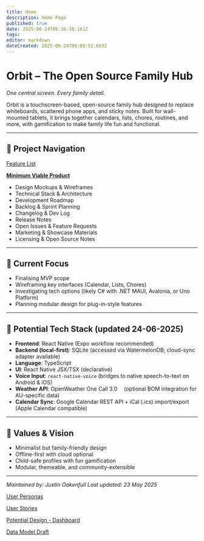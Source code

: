 ```yaml
---
title: Home
description: Home Page
published: true
date: 2025-06-24T06:36:18.161Z
tags: 
editor: markdown
dateCreated: 2025-06-24T06:08:52.603Z
---
```


# Orbit – The Open Source Family Hub

*One central screen. Every family detail.*

Orbit is a touchscreen-based, open-source family hub designed to replace whiteboards, scattered phone apps, and sticky notes. Built for wall-mounted tablets, it brings together calendars, lists, chores, routines, and more, with gamification to make family life fun and functional.

---

## 🧭 Project Navigation

 

[Feature List](Orbit%20%E2%80%93%20The%20Open%20Source%20Family%20Hub%201f9b2bc5400e80c0b6e2f6be0cdf3c08/Feature%20List%201fbb2bc5400e801093a1ebd2cb8e00f2.md)

[**Minimum Viable Product**](Orbit%20%E2%80%93%20The%20Open%20Source%20Family%20Hub%201f9b2bc5400e80c0b6e2f6be0cdf3c08/Minimum%20Viable%20Product%201feb2bc5400e80d5ad31fe627319aff6.md)

- Design Mockups & Wireframes
- Technical Stack & Architecture
- Development Roadmap
- Backlog & Sprint Planning
- Changelog & Dev Log
- Release Notes
- Open Issues & Feature Requests
- Marketing & Showcase Materials
- Licensing & Open Source Notes

---

## 🚀 Current Focus

- Finalising MVP scope
- Wireframing key interfaces (Calendar, Lists, Chores)
- Investigating tech options (likely C# with .NET MAUI, Avalonia, or Uno Platform)
- Planning modular design for plug-in-style features

---

## 🧪 Potential Tech Stack (updated 24-06-2025)

- **Frontend**: React Native (Expo workflow recommended)
- **Backend (local-first)**: SQLite (accessed via WatermelonDB; cloud-sync adapter available)
- **Language**: TypeScript
- **UI**: React Native JSX/TSX (declarative)
- **Voice Input**: `react-native-voice` (bridges to native speech-to-text on Android & iOS)
- **Weather API**: OpenWeather One Call 3.0  (optional BOM integration for AU-specific data)
- **Calendar Sync**: Google Calendar REST API + iCal (.ics) import/export (Apple Calendar compatible)

---

## 🧠 Values & Vision

- Minimalist but family-friendly design
- Offline-first with cloud optional
- Child-safe profiles with fun gamification
- Modular, themeable, and community-extensible

---

*Maintained by: Justin Oakenfull
Last updated: 23 May 2025*

[User Personas](Orbit%20%E2%80%93%20The%20Open%20Source%20Family%20Hub%201f9b2bc5400e80c0b6e2f6be0cdf3c08/User%20Personas%201feb2bc5400e80c5a00dd2ee5edbb64e.md)

[User Stories](Orbit%20%E2%80%93%20The%20Open%20Source%20Family%20Hub%201f9b2bc5400e80c0b6e2f6be0cdf3c08/User%20Stories%20200b2bc5400e8013ad4fd43d15bf3a07.md)

[Potential Design - Dashboard](Orbit%20%E2%80%93%20The%20Open%20Source%20Family%20Hub%201f9b2bc5400e80c0b6e2f6be0cdf3c08/Potential%20Design%20-%20Dashboard%2021bb2bc5400e80439de5e097e88489f6.md)

[Data Model Draft](Orbit%20%E2%80%93%20The%20Open%20Source%20Family%20Hub%201f9b2bc5400e80c0b6e2f6be0cdf3c08/Data%20Model%20Draft%2021bb2bc5400e80b08614e9b91f46b965.md)